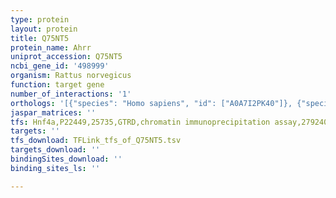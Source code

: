 ```yaml
---
type: protein
layout: protein
title: Q75NT5
protein_name: Ahrr
uniprot_accession: Q75NT5
ncbi_gene_id: '498999'
organism: Rattus norvegicus
function: target gene
number_of_interactions: '1'
orthologs: '[{"species": "Homo sapiens", "id": ["A0A7I2PK40"]}, {"species": "Mus musculus", "id": ["<a href=\"/protein/a0a0r4j020\">A0A0R4J020</a>"]}]'
jaspar_matrices: ''
tfs: Hnf4a,P22449,25735,GTRD,chromatin immunoprecipitation assay,27924024%5Buid%5D,No
targets: ''
tfs_download: TFLink_tfs_of_Q75NT5.tsv
targets_download: ''
bindingSites_download: ''
binding_sites_ls: ''

---
```

